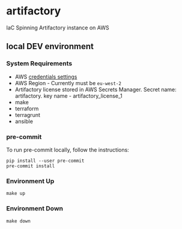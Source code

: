 # artifactory

IaC Spinning Artifactory instance on AWS

## local DEV environment

### System Requirements

* AWS [credentials settings][1]
* AWS Region - Currently must be `eu-west-2`
* Artifactory license stored in AWS Secrets Manager. Secret name: artifactory.
  key name - artifactory_license_1
* make
* terraform
* terragrunt
* ansible

### pre-commit

To run pre-commit locally, follow the instructions:

```shell
pip install --user pre-commit
pre-commit install
```

### Environment Up

```shell
make up
```

### Environment Down

```shell
make down
```

[1]: https://docs.aws.amazon.com/cli/latest/userguide/cli-configure-files.html
